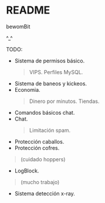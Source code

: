 # README #

bewomBit

^_^

TODO:

- Sistema de permisos básico.
  > VIPS.
  > Perfiles MySQL.
- Sistema de baneos y kickeos.
- Economia.
  > Dinero por minutos.
  > Tiendas.
- Comandos básicos chat.
- Chat.
  > Limitación spam.
- Protección caballos.
- Protección cofres.
 > (cuidado hoppers)
- LogBlock.
 > (mucho trabajo)
- Sistema detección x-ray.